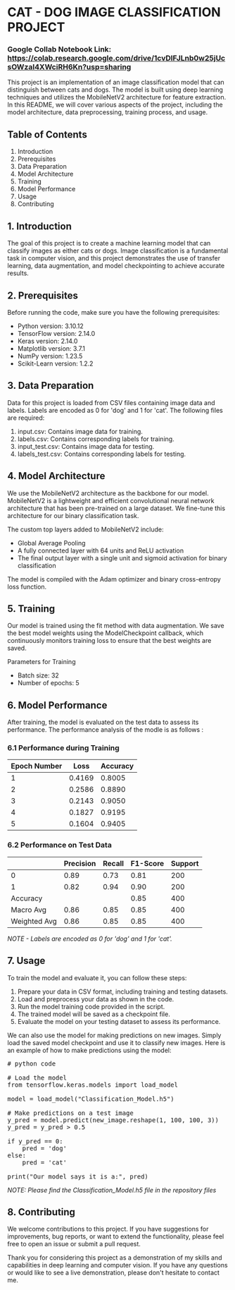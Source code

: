 # CAT - DOG IMAGE CLASSIFICATION PROJECT

### Google Collab Notebook Link: https://colab.research.google.com/drive/1cvDlFJLnb0w25jUcsOWzaI4XWciRH6Kn?usp=sharing

This project is an implementation of an image classification model that can distinguish between cats and dogs. The model is built using deep learning techniques and utilizes the MobileNetV2 architecture for feature extraction. In this README, we will cover various aspects of the project, including the model architecture, data preprocessing, training process, and usage.

## Table of Contents

1. Introduction
2. Prerequisites
3. Data Preparation
4. Model Architecture
5. Training
6. Model Performance
7. Usage
8. Contributing

## 1. Introduction
The goal of this project is to create a machine learning model that can classify images as either cats or dogs. Image classification is a fundamental task in computer vision, and this project demonstrates the use of transfer learning, data augmentation, and model checkpointing to achieve accurate results.


## 2. Prerequisites
Before running the code, make sure you have the following prerequisites:

- Python version: 3.10.12 
- TensorFlow version: 2.14.0
- Keras version: 2.14.0
- Matplotlib version: 3.7.1
- NumPy version: 1.23.5
- Scikit-Learn version: 1.2.2

## 3. Data Preparation
Data for this project is loaded from CSV files containing image data and labels. Labels are encoded as 0 for 'dog' and 1 for 'cat'. The following files are required:

1. input.csv: Contains image data for training.
2. labels.csv: Contains corresponding labels for training.
3. input_test.csv: Contains image data for testing.
4. labels_test.csv: Contains corresponding labels for testing.

## 4. Model Architecture
We use the MobileNetV2 architecture as the backbone for our model. MobileNetV2 is a lightweight and efficient convolutional neural network architecture that has been pre-trained on a large dataset. We fine-tune this architecture for our binary classification task.

The custom top layers added to MobileNetV2 include:

- Global Average Pooling
- A fully connected layer with 64 units and ReLU activation
- The final output layer with a single unit and sigmoid activation for binary classification

The model is compiled with the Adam optimizer and binary cross-entropy loss function.

## 5. Training
Our model is trained using the fit method with data augmentation. We save the best model weights using the ModelCheckpoint callback, which continuously monitors training loss to ensure that the best weights are saved.

Parameters for Training
- Batch size: 32
- Number of epochs: 5

## 6. Model Performance
After training, the model is evaluated on the test data to assess its performance. The performance analysis of the modle is as follows : 


### 6.1 Performance during Training
| Epoch Number | Loss | Accuracy | 
| -------- | -------- | -------- |
| 1 | 0.4169 | 0.8005 | 
| 2 | 0.2586 | 0.8890 | 
| 3 | 0.2143 | 0.9050 | 
| 4 | 0.1827 | 0.9195 |
| 5 | 0.1604 | 0.9405 |



### 6.2 Performance on Test Data
| | Precision | Recall | F1-Score | Support |
| ------------ | ------------ | ------------ | ------------ | ------------ |
| 0 | 0.89 | 0.73 | 0.81 | 200 |
| 1 | 0.82 | 0.94 | 0.90 | 200 |
| Accuracy | | | 0.85 | 400 |
| Macro Avg | 0.86 | 0.85 | 0.85 | 400 |
| Weighted Avg | 0.86 | 0.85 | 0.85 | 400 |


*NOTE - Labels are encoded as 0 for 'dog' and 1 for 'cat'.*

## 7. Usage
To train the model and evaluate it, you can follow these steps:

1. Prepare your data in CSV format, including training and testing datasets.
2. Load and preprocess your data as shown in the code.
3. Run the model training code provided in the script.
4. The trained model will be saved as a checkpoint file.
5. Evaluate the model on your testing dataset to assess its performance.
   
We can also use the model for making predictions on new images. Simply load the saved model checkpoint and use it to classify new images. Here is an example of how to make predictions using the model:

<pre>
# python code
    
# Load the model
from tensorflow.keras.models import load_model

model = load_model("Classification_Model.h5")

# Make predictions on a test image
y_pred = model.predict(new_image.reshape(1, 100, 100, 3))
y_pred = y_pred > 0.5

if y_pred == 0:
    pred = 'dog'
else:
    pred = 'cat'

print("Our model says it is a:", pred)
</pre>

*NOTE: Please find the Classification_Model.h5 file in the repository files*

## 8. Contributing
We welcome contributions to this project. If you have suggestions for improvements, bug reports, or want to extend the functionality, please feel free to open an issue or submit a pull request.


Thank you for considering this project as a demonstration of my skills and capabilities in deep learning and computer vision. If you have any questions or would like to see a live demonstration, please don't hesitate to contact me.

